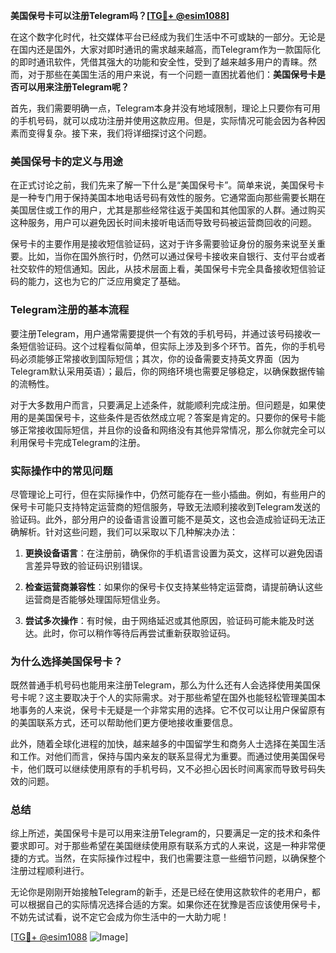 **美国保号卡可以注册Telegram吗？[[TG💪+ @esim1088](https://t.me/s/esim1088)]**

在这个数字化时代，社交媒体平台已经成为我们生活中不可或缺的一部分。无论是在国内还是国外，大家对即时通讯的需求越来越高，而Telegram作为一款国际化的即时通讯软件，凭借其强大的功能和安全性，受到了越来越多用户的青睐。然而，对于那些在美国生活的用户来说，有一个问题一直困扰着他们：**美国保号卡是否可以用来注册Telegram呢？**

首先，我们需要明确一点，Telegram本身并没有地域限制，理论上只要你有可用的手机号码，就可以成功注册并使用这款应用。但是，实际情况可能会因为各种因素而变得复杂。接下来，我们将详细探讨这个问题。

### 美国保号卡的定义与用途

在正式讨论之前，我们先来了解一下什么是“美国保号卡”。简单来说，美国保号卡是一种专门用于保持美国本地电话号码有效性的服务。它通常面向那些需要长期在美国居住或工作的用户，尤其是那些经常往返于美国和其他国家的人群。通过购买这种服务，用户可以避免因长时间未接听电话而导致号码被运营商回收的问题。

保号卡的主要作用是接收短信验证码，这对于许多需要验证身份的服务来说至关重要。比如，当你在国外旅行时，仍然可以通过保号卡接收来自银行、支付平台或者社交软件的短信通知。因此，从技术层面上看，美国保号卡完全具备接收短信验证码的能力，这也为它的广泛应用奠定了基础。

### Telegram注册的基本流程

要注册Telegram，用户通常需要提供一个有效的手机号码，并通过该号码接收一条短信验证码。这个过程看似简单，但实际上涉及到多个环节。首先，你的手机号码必须能够正常接收到国际短信；其次，你的设备需要支持英文界面（因为Telegram默认采用英语）；最后，你的网络环境也需要足够稳定，以确保数据传输的流畅性。

对于大多数用户而言，只要满足上述条件，就能顺利完成注册。但问题是，如果使用的是美国保号卡，这些条件是否依然成立呢？答案是肯定的。只要你的保号卡能够正常接收国际短信，并且你的设备和网络没有其他异常情况，那么你就完全可以利用保号卡完成Telegram的注册。

### 实际操作中的常见问题

尽管理论上可行，但在实际操作中，仍然可能存在一些小插曲。例如，有些用户的保号卡可能只支持特定运营商的短信服务，导致无法顺利接收到Telegram发送的验证码。此外，部分用户的设备语言设置可能不是英文，这也会造成验证码无法正确解析。针对这些问题，我们可以采取以下几种解决办法：

1. **更换设备语言**：在注册前，确保你的手机语言设置为英文，这样可以避免因语言差异导致的验证码识别错误。
   
2. **检查运营商兼容性**：如果你的保号卡仅支持某些特定运营商，请提前确认这些运营商是否能够处理国际短信业务。

3. **尝试多次操作**：有时候，由于网络延迟或其他原因，验证码可能未能及时送达。此时，你可以稍作等待后再尝试重新获取验证码。

### 为什么选择美国保号卡？

既然普通手机号码也能用来注册Telegram，那么为什么还有人会选择使用美国保号卡呢？这主要取决于个人的实际需求。对于那些希望在国外也能轻松管理美国本地事务的人来说，保号卡无疑是一个非常实用的选择。它不仅可以让用户保留原有的美国联系方式，还可以帮助他们更方便地接收重要信息。

此外，随着全球化进程的加快，越来越多的中国留学生和商务人士选择在美国生活和工作。对他们而言，保持与国内亲友的联系显得尤为重要。而通过使用美国保号卡，他们既可以继续使用原有的手机号码，又不必担心因长时间离家而导致号码失效的问题。

### 总结

综上所述，美国保号卡是可以用来注册Telegram的，只要满足一定的技术和条件要求即可。对于那些希望在美国继续使用原有联系方式的人来说，这是一种非常便捷的方式。当然，在实际操作过程中，我们也需要注意一些细节问题，以确保整个注册过程顺利进行。

无论你是刚刚开始接触Telegram的新手，还是已经在使用这款软件的老用户，都可以根据自己的实际情况选择合适的方案。如果你还在犹豫是否应该使用保号卡，不妨先试试看，说不定它会成为你生活中的一大助力呢！

[[TG💪+ @esim1088](https://t.me/s/esim1088) ![Image](https://i.postimg.cc/4NQfJmqS/Snipaste-2025-05-13-00-14-12.png)]
